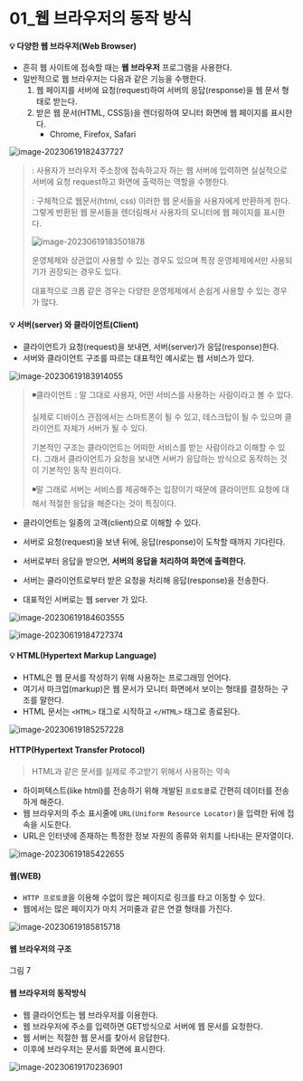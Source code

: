 # 01_웹 브라우저의 동작 방식

#### 💡 다양한 웹 브라우저(Web Browser)

* 흔히 웹 사이트에 접속할 때는 **웹 브라우저** 프로그램을 사용한다. 
* 일반적으로 웹 브라우저는 다음과 같은 기능을 수행한다. 
  1) 웹 페이지를 서버에 요청(request)하여 서버의 응답(response)을 웹 문서 형태로 받는다. 
  2) 받은 웹 문서(HTML, CSS등)을 렌더링하여 모니터 화면에 웹 페이지를 표시한다. 
     * Chrome, Firefox, Safari

![image-20230619182437727](C:\Users\areur\AppData\Roaming\Typora\typora-user-images\image-20230619182437727.png)

> : 사용자가 브러우저 주소창에 접속하고자 하는 웹 서버에 입력하면 실실적으로 서버에 요청 request하고 화면에 출력하는 역할을 수행한다. 
>
> : 구체적으로 웹문서(html, css) 이러한 웹 문서들을 사용자에게 반환하게 한다. 그렇게 반환된 웹 문서들을 렌더링해서 사용자의 모니터에 웹 페이지를 표시한다. 
>
> ![image-20230619183501878](C:\Users\areur\AppData\Roaming\Typora\typora-user-images\image-20230619183501878.png)
>
> 운영체제와 상관없이 사용할 수 있는 경우도 있으며 특정 운영체제에서만 사용되기가 권장되는 경우도 있다. 
>
> 대표적으로 크롭 같은 경우는 다양한 운영체제에서 손쉽게 사용할 수 있는 경우가 많다. 



#### 💡 서버(server) 와 클라이언트(Client)

* 클라이언트가 요청(request)을 보내면, 서버(server)가 응답(response)한다. 
* 서버와 클라이언트 구조를 따르는 대표적인 예시로는 웹 서비스가 있다. 

![image-20230619183914055](C:\Users\areur\AppData\Roaming\Typora\typora-user-images\image-20230619183914055.png)

> ◾클라이언트 : 말 그대로 사용자, 어떤 서비스를 사용하는 사람이라고 볼 수 있다. 
>
> 실제로 디바이스 관점에서는 스마트폰이 될 수 있고, 데스크탑이 될 수 있으며 클라이언트 자체가 서버가 될 수 있다. 
>
> 기본적인 구조는 클라이언트는 어떠한 서비스를 받는 사람이라고 이해할 수 있다. 그래서 클라이언트가 요청을 보내면 서버가 응답하는 방식으로 동작하는 것이 기본적인 동작 원리이다.
>
> ◾말 그래로 서버는 서비스를 제공해주는 입장이기 때문에 클라이언트 요청에 대해서 적절한 응답을 해준다는 것이 특징이다.

* 클라이언트는 일종의 고객(client)으로 이해할 수 있다. 
* 서버로 요청(request)을 보낸 뒤에, 응답(response)이 도착할 때까지 기다린다.
* 서버로부터 응답을 받으면, **서버의 응답을 처리하여 화면에 출력한다.** 

* 서버는 클라이언트로부터 받은 요청을 처리해 응답(response)을 전송한다. 
* 대표적인 서버로는 웹 server 가 있다. 

![image-20230619184603555](C:\Users\areur\AppData\Roaming\Typora\typora-user-images\image-20230619184603555.png)

![image-20230619184727374](C:\Users\areur\AppData\Roaming\Typora\typora-user-images\image-20230619184727374.png)

#### 💡 HTML(Hypertext Markup Language)

* HTML은 웹 문서를 작성하기 위해 사용하는 프로그래밍 언어다. 
* 여기서 마크업(markup)은 웹 문서가 모니터 화면에서 보이는 형태를 결정하는 구조를 말한다. 
* HTML 문서는 `<HTML>` 태그로 시작하고 `</HTML>` 태그로 종료된다. 

![image-20230619185257228](C:\Users\areur\AppData\Roaming\Typora\typora-user-images\image-20230619185257228.png)



#### HTTP(Hypertext Transfer Protocol)

> HTML과 같은 문서를 실제로 주고받기 위해서 사용하는 약속

* 하이퍼텍스트(like html)를 전송하기 위해 개발된 `프로토콜`로 간편히 데이터를 전송하게 해준다. 
* 웹 브라우저의 주소 표시줄에 `URL(Uniform Resource Locator)`을 입력한 뒤에 접속을 시도한다. 
* URL은 인터넷에 존재하는 특정한 정보 자원의 종류와 위치를 나타내는 문자열이다. 

![image-20230619185422655](C:\Users\areur\AppData\Roaming\Typora\typora-user-images\image-20230619185422655.png)



#### 웹(WEB)

* `HTTP 프로토콜`을 이용해 수없이 많은 페이지로 링크를 타고 이동할 수 있다. 
* 웹에서는 많은 페이지가 마치 거미줄과 같은 연결 형태를 가진다. 

![image-20230619185815718](C:\Users\areur\AppData\Roaming\Typora\typora-user-images\image-20230619185815718.png)



#### 웹 브라우저의 구조 

그림 7 



#### 웹 브라우저의 동작방식

* 웹 클라이언트는 웹 브라우저를 이용한다. 
* 웹 브라우저에 주소를 입력하면 GET방식으로 서버에 웹 문서를 요청한다. 
* 웹 서버는 적절한 웹 문서를 찾아서 응답한다. 
* 이후에 브라우저는 문서를 화면에 표시한다. 

![image-20230619170236901](C:\Users\areur\AppData\Roaming\Typora\typora-user-images\image-20230619170236901.png)